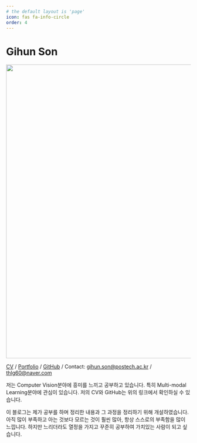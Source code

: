 ```yaml
---
# the default layout is 'page'
icon: fas fa-info-circle
order: 4
---
```

# Gihun Son

<p align="left">
  <img src="https://github.com/user-attachments/assets/b1534817-cac7-4360-b008-0fc2e158c84d" width="800">
</p>

[CV](https://drive.google.com/file/d/1CJ_SdAxYCe_H8LvZcZyJTsLQvn7iHoBh/view?usp=sharing) / [Portfolio](https://drive.google.com/file/d/1sw9GME3Sha64U8qx3P8INFnuwyLWXIm8/view?usp=sharing) / [GitHub](https://github.com/gihuni99) / Contact: <gihun.son@postech.ac.kr> / <thlg60@naver.com> 

저는 Computer Vision분야에 흥미를 느끼고 공부하고 있습니다. 특히 Multi-modal Learning분야에 관심이 있습니다. 저의 CV와 GitHub는 위의 링크에서 확인하실 수 있습니다.

이 블로그는 제가 공부를 하며 정리한 내용과 그 과정을 정리하기 위해 개설하였습니다. 아직 많이 부족하고 아는 것보다 모르는 것이 훨씬 많아, 항상 스스로의 부족함을 많이 느낍니다. 하지만 느리더라도 열정을 가지고 꾸준히 공부하여 가치있는 사람이 되고 싶습니다.